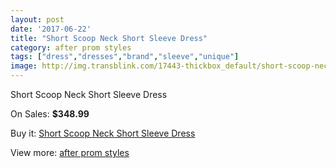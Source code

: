 ```yaml
---
layout: post
date: '2017-06-22'
title: "Short Scoop Neck Short Sleeve Dress"
category: after prom styles
tags: ["dress","dresses","brand","sleeve","unique"]
image: http://img.transblink.com/17443-thickbox_default/short-scoop-neck-short-sleeve-dress.jpg
---
```

Short Scoop Neck Short Sleeve Dress

On Sales: **$348.99**
<a href="https://www.transblink.com/en/after-prom-styles/5490-short-scoop-neck-short-sleeve-dress.html"><amp-img layout="responsive" width="600" height="600" src="//img.transblink.com/17443-thickbox_default/short-scoop-neck-short-sleeve-dress.jpg" alt="Short Scoop Neck Short Sleeve Dress 0" /></a>
<a href="https://www.transblink.com/en/after-prom-styles/5490-short-scoop-neck-short-sleeve-dress.html"><amp-img layout="responsive" width="600" height="600" src="//img.transblink.com/17445-thickbox_default/short-scoop-neck-short-sleeve-dress.jpg" alt="Short Scoop Neck Short Sleeve Dress 1" /></a>
<a href="https://www.transblink.com/en/after-prom-styles/5490-short-scoop-neck-short-sleeve-dress.html"><amp-img layout="responsive" width="600" height="600" src="//img.transblink.com/17444-thickbox_default/short-scoop-neck-short-sleeve-dress.jpg" alt="Short Scoop Neck Short Sleeve Dress 2" /></a>

Buy it: [Short Scoop Neck Short Sleeve Dress](https://www.transblink.com/en/after-prom-styles/5490-short-scoop-neck-short-sleeve-dress.html "Short Scoop Neck Short Sleeve Dress")

View more: [after prom styles](https://www.transblink.com/en/55-after-prom-styles "after prom styles")